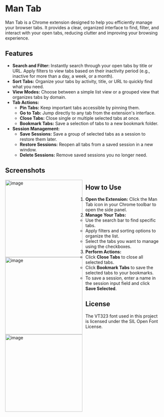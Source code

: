 # Man Tab

Man Tab is a Chrome extension designed to help you efficiently manage your browser tabs. It provides a clear, organized interface to find, filter, and interact with your open tabs, reducing clutter and improving your browsing experience.

## Features

- **Search and Filter:** Instantly search through your open tabs by title or URL. Apply filters to view tabs based on their inactivity period (e.g., inactive for more than a day, a week, or a month).
- **Sort Tabs:** Organize your tabs by activity, title, or URL to quickly find what you need.
- **View Modes:** Choose between a simple list view or a grouped view that organizes tabs by domain.
- **Tab Actions:**
  - **Pin Tabs:** Keep important tabs accessible by pinning them.
  - **Go to Tab:** Jump directly to any tab from the extension's interface.
  - **Close Tabs:** Close single or multiple selected tabs at once.
  - **Bookmark Tabs:** Save a selection of tabs to a new bookmark folder.
- **Session Management:**
  - **Save Sessions:** Save a group of selected tabs as a session to restore them later.
  - **Restore Sessions:** Reopen all tabs from a saved session in a new window.
  - **Delete Sessions:** Remove saved sessions you no longer need.

## Screenshots
<img alt="image" src="https://github.com/user-attachments/assets/bd58ba8d-d1ba-441d-9b02-959671674b31"
     style="float: left; margin-right: 10px;"
     width="250" />
<img alt="image" src="https://github.com/user-attachments/assets/aa06aa4e-a819-4bee-912b-1b409bbdbad1"
     style="float: left; margin-right: 10px;"
     width="250" />
<img alt="image" src="https://github.com/user-attachments/assets/e67383ea-50cb-4acc-a1c6-c01351571e88"
     style="float: left; margin-right: 10px;"
     width="250" />

## How to Use

1. **Open the Extension:** Click the Man Tab icon in your Chrome toolbar to open the side panel.
2. **Manage Your Tabs:**
   - Use the search bar to find specific tabs.
   - Apply filters and sorting options to organize the list.
   - Select the tabs you want to manage using the checkboxes.
3. **Perform Actions:**
   - Click **Close Tabs** to close all selected tabs.
   - Click **Bookmark Tabs** to save the selected tabs to your bookmarks.
   - To save a session, enter a name in the session input field and click **Save Selected**.

## License

The VT323 font used in this project is licensed under the SIL Open Font License.
